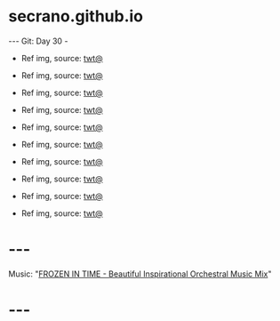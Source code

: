 # secrano.github.io

--- Git: Day 30 -

- Ref img, source: [twt@](https://www.youtube.com/shorts/G_s7Ere3ACU)
- Ref img, source: [twt@](https://www.youtube.com/shorts/tYvf-ppdlCE)
- Ref img, source: [twt@](https://www.youtube.com/shorts/hChUx5YBxzY)
- Ref img, source: [twt@](https://x.com/Romanticaps_/status/1809199131346235640)
- Ref img, source: [twt@](https://x.com/milkynoe/status/1809436114840657990)

- Ref img, source: [twt@](https://x.com/GAx5jx8Lsq4mBIn/status/1809450573667909689)
- Ref img, source: [twt@](https://www.youtube.com/watch?v=AHCW1ffBBWY)
- Ref img, source: [twt@](https://x.com/github/status/1809327648692228564)
- Ref img, source: [twt@](https://x.com/RandomTheGuy_/status/1809349821435625891)
- Ref img, source: [twt@](https://x.com/KingNidhogg/status/1809410308240285794)

# ---
Music: "[FROZEN IN TIME - Beautiful Inspirational Orchestral Music Mix](https://www.youtube.com/watch?v=Zj6uMMt6xI8)"
# ---
